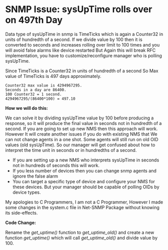 # SNMP Issue: sysUpTime rolls over on 497th Day


Data type of sysUpTime in snmp is TimeTicks which is again a Counter32 in units of hundredth of a second. If we divide value by 100 then it is converted to seconds and increases rolling over limit to 100 times and you will avoid false alarms like device restarted But Again this will break RFC implementation, you have to customize/reconfigure manager who is polling sysUpTime.


Since TimeTicks is a Counter32 in units of hundredth of a second  So Max value of TimeTicks is 497 days approximately.
```
Counter32 max value is 4294967295.
Seconds in a day are 86400.
100 Counter32 = 1 second.
4294967295/(86400*100) = 497.10
```

**How we will do this:**

We can solve it by dividing sysUpTime value by 100 before producing a response, so it will produce the final value in seconds not in hundredth of a second. If you are going to set up new NMS then this approach will work. However It will create another issues if you do with existing NMS that We can not change agents in a one shot. Some agents will still run on old OID values (old sysUpTime). So our manager will get confused about how to interpret the time unit in seconds or in hundredths of a second.

- If you are setting up a new NMS who interprets sysUpTime in seconds not in hundreds of seconds this will work.
- If you less number of devices then you can change snmp agents and ignore the false alarm
- You can target a specific type of device and configure your NMS for these devices. But your manager should be capable of polling OIDs by device types.

My apologies to C Programmers, I am not a C Programmer, However I made some changes in the system.c file in Net-SNMP Package without knowing its side-effects.

**Code Change:**

Rename the *get_uptime()* function to *get_uptime_old()* and create a new function *get_uptime()* which will call *get_uptime_old()* and divide value by 100.
